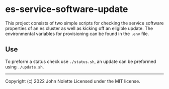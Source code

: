 # es-service-software-update

This project consists of two simple scripts for checking the service software properties of an es cluster as well as kicking off an eligible update. The environmental variables for provisioning can be found in the `.env` file.

## Use

To preform a status check use `./status.sh`, an update can be preformed using `./update.sh`.

---

Copyright (c) 2022 John Nolette Licensed under the MIT license.
